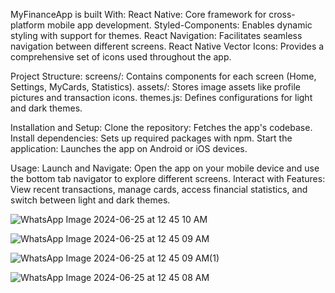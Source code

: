 MyFinanceApp is built With:
React Native: Core framework for cross-platform mobile app development.
Styled-Components: Enables dynamic styling with support for themes.
React Navigation: Facilitates seamless navigation between different screens.
React Native Vector Icons: Provides a comprehensive set of icons used throughout the app.

Project Structure:
screens/: Contains components for each screen (Home, Settings, MyCards, Statistics).
assets/: Stores image assets like profile pictures and transaction icons.
themes.js: Defines configurations for light and dark themes.

Installation and Setup:
Clone the repository: Fetches the app's codebase.
Install dependencies: Sets up required packages with npm.
Start the application: Launches the app on Android or iOS devices.

Usage:
Launch and Navigate: Open the app on your mobile device and use the bottom tab navigator to explore different screens.
Interact with Features: View recent transactions, manage cards, access financial statistics, and switch between light and dark themes.


![WhatsApp Image 2024-06-25 at 12 45 10 AM](https://github.com/Allaman-da/rn-assignment5-11060523/assets/145779487/0ec37db8-401a-4cf9-87c3-ce9f319a3f6a)

![WhatsApp Image 2024-06-25 at 12 45 09 AM](https://github.com/Allaman-da/rn-assignment5-11060523/assets/145779487/e1c7d529-a1a0-4b08-bd32-572dddf715cb)

![WhatsApp Image 2024-06-25 at 12 45 09 AM(1)](https://github.com/Allaman-da/rn-assignment5-11060523/assets/145779487/03291cb3-57e1-4ca1-9148-efc0ce20ef26)

![WhatsApp Image 2024-06-25 at 12 45 08 AM](https://github.com/Allaman-da/rn-assignment5-11060523/assets/145779487/5b7cafca-c792-4437-8765-6ec098b7f823)

